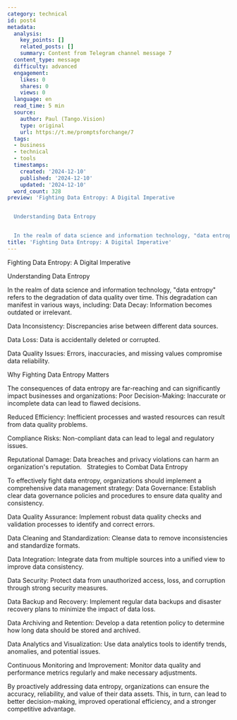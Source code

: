 ```yaml
---
category: technical
id: post4
metadata:
  analysis:
    key_points: []
    related_posts: []
    summary: Content from Telegram channel message 7
  content_type: message
  difficulty: advanced
  engagement:
    likes: 0
    shares: 0
    views: 0
  language: en
  read_time: 5 min
  source:
    author: Paul (Tango.Vision)
    type: original
    url: https://t.me/promptsforchange/7
  tags:
  - business
  - technical
  - tools
  timestamps:
    created: '2024-12-10'
    published: '2024-12-10'
    updated: '2024-12-10'
  word_count: 328
preview: 'Fighting Data Entropy: A Digital Imperative


  Understanding Data Entropy


  In the realm of data science and information technology, "data entropy" refer...'
title: 'Fighting Data Entropy: A Digital Imperative'
---
```


Fighting Data Entropy: A Digital Imperative

Understanding Data Entropy

In the realm of data science and information technology, "data entropy" refers to the degradation of data quality over time. This degradation can manifest in various ways, including:
Data Decay: Information becomes outdated or irrelevant.

Data Inconsistency: Discrepancies arise between different data sources.   

Data Loss: Data is accidentally deleted or corrupted.   

Data Quality Issues: Errors, inaccuracies, and missing values compromise data reliability.   


Why Fighting Data Entropy Matters

The consequences of data entropy are far-reaching and can significantly impact businesses and organizations:
Poor Decision-Making: Inaccurate or incomplete data can lead to flawed decisions.   

Reduced Efficiency: Inefficient processes and wasted resources can result from data quality problems.   

Compliance Risks: Non-compliant data can lead to legal and regulatory issues.

Reputational Damage: Data breaches and privacy violations can harm an organization's reputation.   
Strategies to Combat Data Entropy


To effectively fight data entropy, organizations should implement a comprehensive data management strategy:
Data Governance: Establish clear data governance policies and procedures to ensure data quality and consistency.   

Data Quality Assurance: Implement robust data quality checks and validation processes to identify and correct errors.   

Data Cleaning and Standardization: Cleanse data to remove inconsistencies and standardize formats.   

Data Integration: Integrate data from multiple sources into a unified view to improve data consistency.   

Data Security: Protect data from unauthorized access, loss, and corruption through strong security measures.   

Data Backup and Recovery: Implement regular data backups and disaster recovery plans to minimize the impact of data loss.   

Data Archiving and Retention: Develop a data retention policy to determine how long data should be stored and archived.   

Data Analytics and Visualization: Use data analytics tools to identify trends, anomalies, and potential issues.

Continuous Monitoring and Improvement: Monitor data quality and performance metrics regularly and make necessary adjustments.   

By proactively addressing data entropy, organizations can ensure the accuracy, reliability, and value of their data assets. This, in turn, can lead to better decision-making, improved operational efficiency, and a stronger competitive advantage.